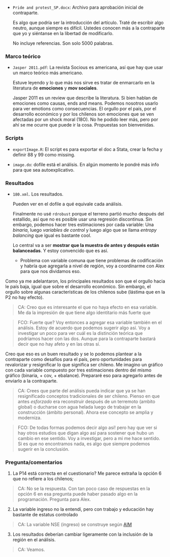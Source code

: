 - `Pride and protest_SP.docx`: Archivo para aprobación inicial de contraparte. 

	Es algo que podría ser la introducción del artículo. Traté de escribir algo neutro, aunque siempre es difícil. Ustedes conocen más a la contraparte que yo y siéntanse en la libertad de modificarlo. 
	
	No incluye referencias. Son solo 5000 palabras. 

### Marco teórico

- `Jasper 2011.pdf`: La revista Socious es americana, así que hay que usar un marco teórico más americano. 

	Estuve leyendo y lo que más nos sirve es tratar de enmarcarlo en la literatura de **emociones** y **mov sociales**. 

	Jasper 2011 es un review que describe la literatura. Si bien hablan de emociones como causas, ends and means. Podemos nosotros usarlo para ver emotions como consecuencias. El orgullo por el país, por el desarrollo económico y por los chilenos son emociones que se ven afectadas por un shock moral (18O). No he podido leer más, pero por ahí se me ocurre que puede ir la cosa. Propuestas son bienvenidas. 

### Scripts

- `exportImage.R`: El script es para exportar el doc a Stata, crear la fecha y definir 88 y 99 como missing. 

- `image.do`: dofile está el análisis. En algún momento le pondré más info para que sea autoexplicativo. 

### Resultados

- `180.xml`. Los resultados. 

	Pueden ver en el dofile a qué equivale cada análisis. 

	Finalmente no usé `rdrobust` porque el terreno partió mucho después del estallido, así que no es posible usar una regresión discontinua. Sin embargo, podemos hacer tres estimaciones por cada variable: Una *binaria*, luego *variables de control* y luego algo que se llama *entropy balancing* que igual es bastante cool. 

	Lo central va a ser **mostrar que la muestra de antes y después están balanceadas**. Y estoy convencido que es así. 

	* Problema con variable comuna que tiene problemas de codificación y habría que agregarla a nivel de región, voy a coordinarme con Alex para que nos dividamos eso. 

Como ya me adelantaron, los principales resultados son que el orgullo hacia le país baja, igual que sobre el desarrollo económico. Sin embargo, el orgullo sobre algunas características de los chilenos sube (lástima que en la P2 no hay efecto). 

> CA: Creo que es interesante el que no haya efecto en esa variable. Me da la impresión de que tiene algo identitario más fuerte que

> FCO: Fuerte que? Voy entonces a agregar esa variable también en el análisis. Estoy de acuerdo que podemos sugerir algo así. Voy a investigar un poco para ver cuál es la distinción teórica que podríamos hacer con las dos. Aunque para la contraparte bastará decir que no hay afeto y en las otras sí.

Creo que eso es un buen resultado y se lo podemos plantear a la contraparte como desafíos para el país, pero oportunidades para revalorizar y resignificar lo que significa ser chileno. Me imagino un gráfico con cada variable compuesto por tres estimaciones dentro del mismo gráfico (binaria, + cov, + ebalance). Prepararé eso para agregarlo antes de enviarlo a la contraparte.

> CA: Crees que parte del análisis pueda indicar que ya se han resignificado conceptos tradicionales de ser chileno. Pienso en que antes _esforzado_ era reconstruir después de un terremoto (ambito global) o ducharse con agua helada luego de trabajar en la construcción (ámbito personal). Ahora ese concepto se amplia y moderniza. 

>FCO: De todas formas podemos decir algo así! pero hay que ver si hay otros estudios que digan algo así para sostener que hubo un cambio en ese sentido. Voy a investigar, pero a mi me hace sentido. Si es que no encontramos nada, es algo que siempre podemos sugerir en la conclusión. 


### Pregunta/comentarios

1. La P14 está correcta en el cuestionario? Me parece extraña la opción 6 que no refiere a los chilenos; 

> CA: No se la respuesta. Con tan poco caso de respuestas en la opción 6 en esa pregunta puede haber pasado algo en la programación. Pregunta para Alex.

2. La variable ingreso no la entendí, pero con trabajo y educación hay bastante de estatus controlado

> CA: La variable NSE (ingreso) se construye según [AIM](https://www.aimchile.cl/wp-content/uploads/2020/02/Actualización-y-Manual-GSE-AIM-2019.pdf) 

3. Los resultados deberían cambiar ligeramente con la inclusión de la región en el análisis.

> CA: Veamos.
